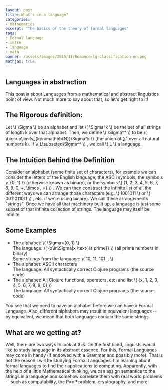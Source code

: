 ```yaml
---
layout: post
title: What's in a language?
categories:
- Mathematics
excerpt: "The basics of the theory of formal languages"
tags:
- Formal language
- intro
- language
- math
banner: /assets/images/2015/11/Romance-lg-classification-en.png
mathjax: true
---
```


## Languages in abstraction

This post is about Languages from a mathematical and abstract linguistics point of view. Not much more to say about that, so let's get right to it!

<!-- more -->

## The Rigorous definition:

Let \\(  \Sigma \\)  be an alphabet and let \\(  \Sigma^k \\)  be the set of all strings of length k over that alphabet. Then, we define \\(  \Sigma^* \\)  to be \\(  \bigcup\limits_{k\in\mathbb{N}}\Sigma^k \\)  (the union of ∑<sup>k</sup> over all natural numbers k). If \\(  L\subseteq\Sigma^* \\) , we call \\(  L \\)  a language.


## The Intuition Behind the Definition

Consider an alphabet (some finite set of characters), for example we can consider the letters of the English language, the ASCII symbols, the symbols \\(  \{0, 1\} \\)  (otherwise known as binary), or the symbols \\(  \{1, 2, 3, 4, 5, 6, 7, 8, 9, 0, +, \times , =\} \\) . We can then construct the infinite list of all the different ways we can arrange those characters (e.g. \\(  1001011 \\)  or \\(  0011011011 \\) , etc. if we're using binary). We call these arrangements "strings". Once we have all that machinery built up, a language is just some subset of that infinite collection of strings. The language may itself be infinite.


## Some Examples

- The alphabet: \\(  \Sigma=\{0, 1\} \\) <br />
The language: \\(  \{x\in\Sigma\|x \text{ is prime}\} \\)  (all prime numbers in binary)<br />
Some strings from the language: \\(  10, 11, 101... \\)
- The alphabet: ASCII characters<br />
The language: All syntactically correct Clojure programs (the source code)
- The alphabet: All Clojure functions, operators, etc, and list \\(  \{x, 1, 2, 3, 4, 5, 6, 7, 8, 9, 0\} \\) <br />
The language: All syntactically correct Clojure programs (the source code)

You see that we need to have an alphabet before we can have a Formal Language. Also, different alphabets may result in equivalent languages -- by equivalent, we mean that both languages contain the same strings.


## What are we getting at?

Well, there are two ways to look at this. On the first hand, linguists would like to study language in its abstract essence. For this, Formal Languages may come in handy (if endowed with a Grammar and possibly more). That is not the reason I will be studying Formal Languages. I'm learning about formal languages to find their applications to computing.
Apparently, with the help of a little Mathematical thinking, we can assign semantics to the strings in a language and somehow correlate them with real world problems -- such as computability, the P=nP problem, cryptography, and more!
